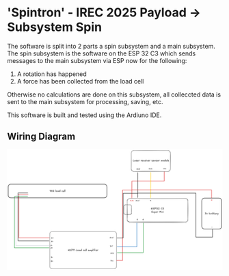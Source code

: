 # 'Spintron' - IREC 2025 Payload -> Subsystem Spin

The software is split into 2 parts a spin subsystem and a main subsystem.
The spin subsystem is the software on the ESP 32 C3 which sends messages to the main subsystem via ESP now for the following:

1. A rotation has happened
2. A force has been collected from the load cell

Otherwise no calculations are done on this subsystem, all colleccted data is sent to the main subsystem for processing, saving, etc.

This software is built and tested using the Ardiuno IDE.


## Wiring Diagram

![Wiring Diagram](./assets/wiring.png)
